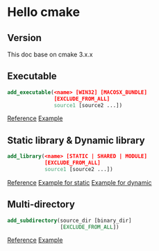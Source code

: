 # Hello cmake

## Version

This doc base on cmake 3.x.x

## Executable

```cmake
add_executable(<name> [WIN32] [MACOSX_BUNDLE]
               [EXCLUDE_FROM_ALL]
               source1 [source2 ...])
```

[Reference](https://cmake.org/cmake/help/v3.3/command/add_executable.html) [Example](hellocmake)

## Static library & Dynamic library

```cmake
add_library(<name> [STATIC | SHARED | MODULE]
            [EXCLUDE_FROM_ALL]
            source1 [source2 ...])
```

[Reference](https://cmake.org/cmake/help/v3.4/command/add_library.html) [Example for static](make_a_static_library) [Example for dynamic](make_a_dynamic_library)

## Multi-directory

```cmake
add_subdirectory(source_dir [binary_dir]
                 [EXCLUDE_FROM_ALL])
```

[Reference](https://cmake.org/cmake/help/v3.4/command/add_subdirectory.html) [Example](a_project)


